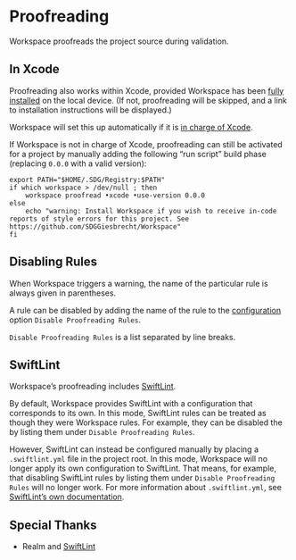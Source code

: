 <!--
 Proofreading.md

 This source file is part of the Workspace open source project.
 https://github.com/SDGGiesbrecht/Workspace#workspace

 Copyright ©2017–2018 Jeremy David Giesbrecht and the Workspace project contributors.

 Soli Deo gloria.

 Licensed under the Apache Licence, Version 2.0.
 See http://www.apache.org/licenses/LICENSE-2.0 for licence information.
 -->

# Proofreading

Workspace proofreads the project source during validation.

## In Xcode

Proofreading also works within Xcode, provided Workspace has been [fully installed](../README.md#installation) on the local device. (If not, proofreading will be skipped, and a link to installation instructions will be displayed.)

Workspace will set this up automatically if it is [in charge of Xcode](Xcode.md).

If Workspace is not in charge of Xcode, proofreading can still be activated for a project by manually adding the following “run script” build phase (replacing `0.0.0` with a valid version):

```shell
export PATH="$HOME/.SDG/Registry:$PATH"
if which workspace > /dev/null ; then
    workspace proofread •xcode •use‐version 0.0.0
else
    echo "warning: Install Workspace if you wish to receive in‐code reports of style errors for this project. See https://github.com/SDGGiesbrecht/Workspace"
fi
```

## Disabling Rules

When Workspace triggers a warning, the name of the particular rule is always given in parentheses.

A rule can be disabled by adding the name of the rule to the [configuration](Configuring%20Workspace.md) option `Disable Proofreading Rules`.

`Disable Proofreading Rules` is a list separated by line breaks.

## SwiftLint

Workspace’s proofreading includes [SwiftLint](https://github.com/realm/SwiftLint).

By default, Workspace provides SwiftLint with a configuration that corresponds to its own. In this mode, SwiftLint rules can be treated as though they were Workspace rules. For example, they can be disabled the by listing them under `Disable Proofreading Rules`.

However, SwiftLint can instead be configured manually by placing a `.swiftlint.yml` file in the project root. In this mode, Workspace will no longer apply its own configuration to SwiftLint. That means, for example, that disabling SwiftLint rules by listing them under `Disable Proofreading Rules` will no longer work. For more information about `.swiftlint.yml`, see [SwiftLint’s own documentation](https://github.com/realm/SwiftLint).

## Special Thanks

- Realm and [SwiftLint](https://github.com/realm/SwiftLint)
